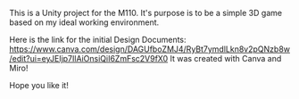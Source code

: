This is a Unity project for the M110. It's purpose is to be a simple 3D game based on my ideal working environment.

Here is the link for the initial Design Documents: https://www.canva.com/design/DAGUfboZMJ4/RyBt7ymdlLkn8v2pQNzb8w/edit?ui=eyJEIjp7IlAiOnsiQiI6ZmFsc2V9fX0 It was created with Canva and Miro!

Hope you like it!
